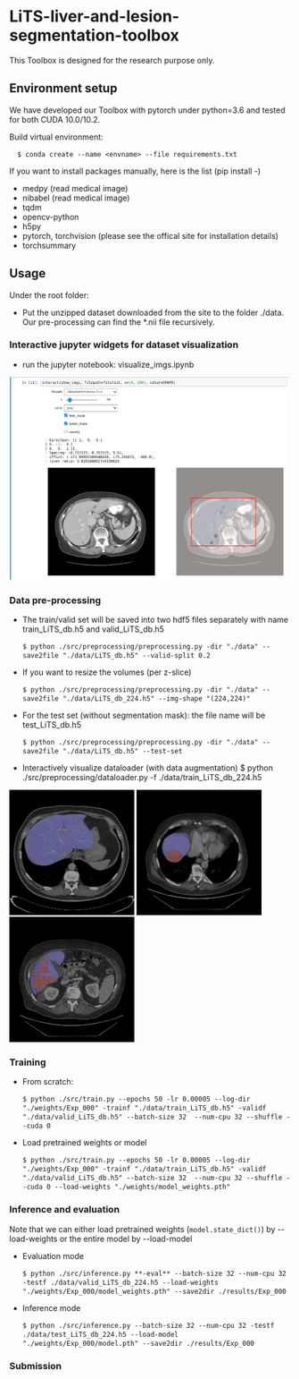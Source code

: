 # LiTS-liver-and-lesion-segmentation-toolbox

This Toolbox is designed for the research purpose only. 


## Environment setup

We have developed our Toolbox with pytorch under python=3.6 and tested for both CUDA 10.0/10.2.

Build virtual environment:

      $ conda create --name <envname> --file requirements.txt

If you want to install packages manually, here is the list (pip install -)


- medpy (read medical image)
- nibabel (read medical image)
- tqdm
- opencv-python
- h5py
- pytorch, torchvision (please see the offical site for installation details)
- torchsummary


## Usage

Under the root folder:

- Put the unzipped dataset downloaded from the site to the folder ./data. Our pre-processing can find the \*.nii file recursively.

### Interactive jupyter widgets for dataset visualization

- run the jupyter notebook: visualize_imgs.ipynb


![Image of LiTS](./demo/jupyter.png)

### Data pre-processing

- The train/valid set will be saved into two hdf5 files separately with name train\_LiTS\_db.h5 and valid\_LiTS\_db.h5 


      $ python ./src/preprocessing/preprocessing.py -dir "./data" --save2file "./data/LiTS_db.h5" --valid-split 0.2


- If you want to resize the volumes (per z-slice)


      $ python ./src/preprocessing/preprocessing.py -dir "./data" --save2file "./data/LiTS_db_224.h5" --img-shape "(224,224)"

- For the test set (without segmentation mask): the file name will be test\_LiTS\_db.h5


      $ python ./src/preprocessing/preprocessing.py -dir "./data" --save2file "./data/LiTS_db.h5" --test-set
	

- Interactively visualize dataloader (with data augmentation)
      $ python ./src/preprocessing/dataloader.py -f ./data/train_LiTS_db_224.h5


![Image of LiTS](./demo/1.jpg)
![Image of LiTS](./demo/4.jpg)
![Image of LiTS](./demo/5.jpg)

### Training

- From scratch:

      $ python ./src/train.py --epochs 50 -lr 0.00005 --log-dir "./weights/Exp_000" -trainf "./data/train_LiTS_db.h5" -validf "./data/valid_LiTS_db.h5" --batch-size 32  --num-cpu 32 --shuffle --cuda 0

- Load pretrained weights or model

      $ python ./src/train.py --epochs 50 -lr 0.00005 --log-dir "./weights/Exp_000" -trainf "./data/train_LiTS_db.h5" -validf "./data/valid_LiTS_db.h5" --batch-size 32  --num-cpu 32 --shuffle --cuda 0 --load-weights "./weights/model_weights.pth"


### Inference and evaluation

Note that we can either load pretrained weights (`model.state_dict()`) by --load-weights or the entire model by --load-model

- Evaluation mode

      $ python ./src/inference.py **-eval** --batch-size 32 --num-cpu 32 -testf ./data/valid_LiTS_db_224.h5 --load-weights "./weights/Exp_000/model_weights.pth" --save2dir ./results/Exp_000

- Inference mode

      $ python ./src/inference.py --batch-size 32 --num-cpu 32 -testf ./data/test_LiTS_db_224.h5 --load-model "./weights/Exp_000/model.pth" --save2dir ./results/Exp_000


### Submission



